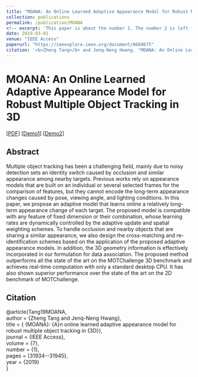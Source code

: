 ```yaml
---
title: "MOANA: An Online Learned Adaptive Appearance Model for Robust Multiple Object Tracking in 3D"
collection: publications
permalink: /publication/MOANA
<!-- excerpt: 'This paper is about the number 1. The number 2 is left for future work.' -->
date: 2019-03-01
venue: "IEEE Access"
paperurl: "https://ieeexplore.ieee.org/document/8660675"
citation: '<b>Zheng Tang</b> and Jenq-Neng Hwang. "MOANA: An Online Learned Adaptive Appearance Model for Robust Multiple Object Tracking in 3D". <i>IEEE Access</i>. vol. 7, no. 1, pp. 31934-31945. 2019.'
---
```

# MOANA: An Online Learned Adaptive Appearance Model for Robust Multiple Object Tracking in 3D

[<a href="https://ieeexplore.ieee.org/document/8660675">PDF</a>]
[<a href="https://motchallenge.net/vis/PETS09-S2L2/MOANA">Demo1</a>]
[<a href="https://motchallenge.net/vis/AVG-TownCentre/MOANA">Demo2</a>]

## Abstract
Multiple object tracking has been a challenging field, mainly due to noisy detection sets an identity switch caused by occlusion and similar appearance among nearby targets. Previous works rely on appearance models that are built on an individual or several selected frames for the comparison of features, but they cannot encode the long-term appearance changes caused by pose, viewing angle, and lighting conditions. In this paper, we propose an adaptive model that learns online a relatively long-term appearance change of each target. The proposed model is compatible with any feature of fixed dimension or their combination, whose learning rates are dynamically controlled by the adaptive update and spatial weighting schemes. To handle occlusion and nearby objects that are sharing a similar appearance, we also design the cross-matching and re-identification schemes based on the application of the proposed adaptive appearance models. In addition, the 3D geometry information is effectively incorporated in our formulation for data association. The proposed method outperforms all the state of the art on the MOTChallenge 3D benchmark and achieves real-time computation with only a standard desktop CPU. It has also shown superior performance over the state of the art on the 2D benchmark of MOTChallenge.


## Citation
@article{Tang19MOANA,  
author = {Zheng Tang and Jenq-Neng Hwang},  
title = { {MOANA}: {A}n online learned adaptive appearance model for robust multiple object tracking in {3D}},  
journal = {IEEE Access},  
volume = {7},  
number = {1},  
pages = {31934--31945},  
year = {2019}  
}